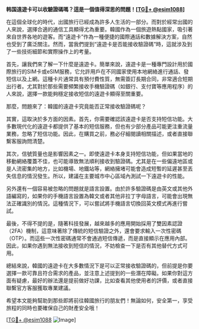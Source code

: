 **韩国遠遊卡可以收驗證碼嗎？這是一個值得深思的問題！[[TG💪+ @esim1088](https://t.me/s/esim1088)]**

在這個全球化的時代，出國旅行已經成為許多人生活的一部分。而對於經常出國的人來說，選擇合適的通信工具顯得尤為重要。韓國作為一個旅遊熱點國家，吸引著來自世界各地的遊客。而“遠遊卡”作為一種便捷的國際通話和數據解決方案，自然也受到了廣泛關注。然而，當我們提到“遠遊卡是否能接收驗證碼”時，這就涉及到了一些技術細節和實際操作上的考量。

首先，讓我們來了解一下什麼是遠遊卡。簡單來說，遠遊卡是一種專門設計用於國際旅行的SIM卡或eSIM服務，它允許用戶在不同國家使用本地網絡進行通話、發短信以及上網。這種卡片通常具有預付費性質，無需簽訂長期合同，非常適合短期出行者。尤其對於那些需要頻繁接收手機驗證碼（如銀行、支付寶等應用程序）的人來說，選擇一款能夠穩定接收短信的遠遊卡顯得至關重要。

那麼，問題來了：韓國的遠遊卡究竟能否正常接收驗證碼呢？

其實，這取決於多方面的因素。首先，你需要確認該遠遊卡是否支持短信功能。大多數現代化的遠遊卡都提供了基本的短信服務，但也有少部分產品可能更注重流量業務，忽略了短信功能。因此，在購買之前，務必仔細閱讀相關描述，或者直接聯繫客服詢問清楚。

其次，信號質量也是影響因素之一。即使遠遊卡本身支持短信功能，但如果當地的移動網絡覆蓋不佳，也可能導致無法順利接收到驗證碼。尤其是在一些偏遠地區或是人流密集的地方，比如機場、地鐵站等，網絡擁堵可能會造成短暫的延遲甚至丟失信息的情況發生。所以，建議在主要城市中心區域內測試一下遠遊卡的性能。

另外還有一個容易被忽略的問題就是語言設置。由於許多驗證碼是由英文或其他外語編寫的，如果你的手機語言設置為韓文或者其他非拉丁字母語言，可能會出現無法正確識別的情況。這種情況下，可以嘗試將手機語言切換回英文模式再進行嘗試。

最後，不得不提的是，隨著科技發展，越來越多的應用開始採用了雙因素認證（2FA）機制，這意味著除了傳統的短信驗證之外，還會要求輸入一次性密碼（OTP）。而這些一次性密碼通常不會通過短信傳遞，而是直接顯示在應用內部。因此，如果你遇到無法接收到短信的情況，不妨檢查一下是否有其他替代方式可用。

總結來說，韓國的遠遊卡在大多數情況下是可以正常接收驗證碼的，但前提是你要選擇一款可靠且符合需求的產品，並注意上述提到的一些潛在障礙。如果你對這方面有疑慮，最好的辦法還是提前做好功課，比如查看其他使用者的評價，或者直接聯繫官方客服獲取專業建議。

希望本文能夠幫助到那些即將前往韓國旅行的朋友們！無論如何，安全第一，享受旅程的同時也要確保自己的財產安全哦！

[[TG💪+ @esim1088](https://t.me/s/esim1088) ![Image](https://i.postimg.cc/4NQfJmqS/Snipaste-2025-05-13-00-14-12.png)]
